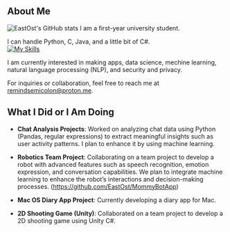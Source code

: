 

## About Me
![EastOst's GitHub stats](https://github-readme-stats.vercel.app/api?username=EastOst&show_icons=true&theme=radical)
I am a first-year university student.

I can handle Python, C, Java, and a little bit of C#.  
[![My Skills](https://skillicons.dev/icons?i=python,c,java,cs)](https://skillicons.dev)

I am currently interested in making apps, data science, mechine learning, natural language processing (NLP), and security and privacy.

For inquiries or collaboration, feel free to reach me at remindsemicolon@proton.me.

## What I Did or I Am Doing

- **Chat Analysis Projects**: Worked on analyzing chat data using Python (Pandas, regular expressions) to extract meaningful insights such as user activity patterns. I plan to enhance it by using machine learning.

- **Robotics Team Project**: Collaborating on a team project to develop a robot with advanced features such as speech recognition, emotion expression, and conversation capabilities. We plan to integrate machine learning to enhance the robot’s interactions and decision-making processes. (<https://github.com/EastOst/MommyBotApp>)



- **Mac OS Diary App Project**: Currently developing a diary app for Mac.
- **2D Shooting Game (Unity)**: Collaborated on a team project to develop a 2D shooting game using Unity C#.
